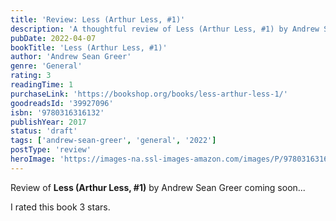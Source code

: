 ```yaml
---
title: 'Review: Less (Arthur Less, #1)'
description: 'A thoughtful review of Less (Arthur Less, #1) by Andrew Sean Greer'
pubDate: 2022-04-07
bookTitle: 'Less (Arthur Less, #1)'
author: 'Andrew Sean Greer'
genre: 'General'
rating: 3
readingTime: 1
purchaseLink: 'https://bookshop.org/books/less-arthur-less-1/'
goodreadsId: '39927096'
isbn: '9780316316132'
publishYear: 2017
status: 'draft'
tags: ['andrew-sean-greer', 'general', '2022']
postType: 'review'
heroImage: 'https://images-na.ssl-images-amazon.com/images/P/9780316316132.01.L.jpg'
---
```


Review of **Less (Arthur Less, #1)** by Andrew Sean Greer coming soon...

I rated this book 3 stars.